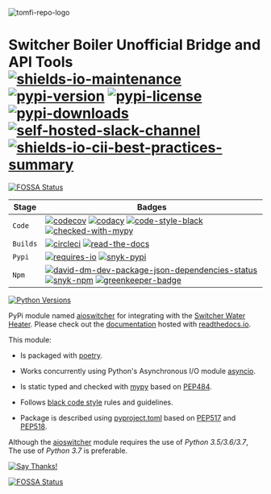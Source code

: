 <!--lint disable maximum-heading-length-->
![tomfi-repo-logo](https://media.githubusercontent.com/media/TomerFi/portfolio/gh-pages/images/TomFiRepoWhite.png)
# Switcher Boiler Unofficial Bridge and API Tools</br>[![shields-io-maintenance]][0] [![pypi-version]][11] [![pypi-license]][11] [![pypi-downloads]][11] [![self-hosted-slack-channel]][1] [![shields-io-cii-best-practices-summary]][2]
[![FOSSA Status](https://app.fossa.io/api/projects/git%2Bgithub.com%2FTomerFi%2Faioswitcher.svg?type=shield)](https://app.fossa.io/projects/git%2Bgithub.com%2FTomerFi%2Faioswitcher?ref=badge_shield)

| Stage     | Badges                                                                                              |
| --------- | --------------------------------------------------------------------------------------------------- |
| `Code`    | [![codecov]][3] [![codacy]][4] [![code-style-black]][5] [![checked-with-mypy]][6]                   |
| `Builds`  | [![circleci]][7] [![read-the-docs]][8]                                                              |
| `Pypi`    | [![requires-io]][9] [![snyk-pypi]][13]                                                              |
| `Npm`     | [![david-dm-dev-package-json-dependencies-status]][10] [![snyk-npm]][12] [![greenkeeper-badge]][14] |

[![Python Versions](https://img.shields.io/pypi/pyversions/django.svg)]((https://pypi.org/project/aioswitcher/))

PyPi module named [aioswitcher][11] for integrating with the [Switcher Water Heater](https://www.switcher.co.il/).
Please check out the [documentation](https://aioswitcher.readthedocs.io) hosted with
[readthedocs.io](https://readthedocs.org/).

This module:

-   Is packaged with [poetry](https://poetry.eustace.io/).

-   Works concurrently using Python's Asynchronous I/O module [asyncio](https://docs.python.org/3/library/asyncio.html#module-asyncio).

-   Is static typed and checked with [mypy](https://mypy.readthedocs.io/en/latest/index.html) based
    on [PEP484](https://www.python.org/dev/peps/pep-0484/).

-   Follows [black code style](https://black.readthedocs.io/en/stable/) rules and guidelines.

-   Package is described using [pyproject.toml](pyproject.toml) based on [PEP517](https://www.python.org/dev/peps/pep-0517/)
    and [PEP518](https://www.python.org/dev/peps/pep-0518/).

Although the [aioswitcher][11] module requires the use of *Python 3.5/3.6/3.7*,
The use of *Python 3.7* is preferable.

[![Say Thanks!](https://img.shields.io/badge/Say%20Thanks-!-1EAEDB.svg)](https://saythanks.io/to/TomerFi)

<!-- Real Links -->
[0]: https://github.com/TomerFi/aioswitcher
[1]: https://tomfi.slack.com/messages/CK3KRBYDP
[2]: https://bestpractices.coreinfrastructure.org/projects/2889
[3]: https://codecov.io/gh/TomerFi/aioswitcher
[4]: https://www.codacy.com/app/TomerFi/aioswitcher?utm_source=github.com&amp;utm_medium=referral&amp;utm_content=TomerFi/aioswitcher&amp;utm_campaign=Badge_Grade
[5]: https://black.readthedocs.io/en/stable/
[6]: http://mypy-lang.org/
[7]: https://circleci.com/gh/TomerFi/aioswitcher
[8]: https://aioswitcher.readthedocs.io/en/stable
[9]: https://requires.io/github/TomerFi/aioswitcher/requirements
[10]: https://david-dm.org/TomerFi/aioswitcher
[11]: https://pypi.org/project/aioswitcher/
[12]: https://snyk.io//test/github/TomerFi/aioswitcher?targetFile=package.json
[13]: https://snyk.io//test/github/TomerFi/aioswitcher?targetFile=requirements.txt
[14]: https://greenkeeper.io/

<!-- Badges Links -->
[checked-with-mypy]: http://www.mypy-lang.org/static/mypy_badge.svg
[circleci]: https://circleci.com/gh/TomerFi/aioswitcher.svg?style=shield
[codacy]: https://api.codacy.com/project/badge/Grade/49a3c3b0987e4d9a8f400eb49db423d8
[codecov]: https://codecov.io/gh/TomerFi/aioswitcher/graph/badge.svg
[code-style-black]: https://img.shields.io/badge/code%20style-black-000000.svg
[david-dm-dev-package-json-dependencies-status]: https://david-dm.org/TomerFi/aioswitcher/status.svg
[greenkeeper-badge]: https://badges.greenkeeper.io/TomerFi/aioswitcher.svg
[pypi-downloads]: https://img.shields.io/pypi/dm/aioswitcher.svg
[pypi-license]: https://img.shields.io/pypi/l/aioswitcher.svg
[pypi-version]: https://badge.fury.io/py/aioswitcher.svg
[read-the-docs]: https://readthedocs.org/projects/aioswitcher/badge/?version=stable
[requires-io]: https://requires.io/github/TomerFi/aioswitcher/requirements.svg
[self-hosted-slack-channel]: https://slack.tomfi.info:8443/aioswitcher.svg
[shields-io-cii-best-practices-summary]: https://img.shields.io/cii/summary/2889.svg
[shields-io-maintenance]: https://img.shields.io/badge/Maintained%3F-yes-green.svg
[snyk-npm]: https://snyk.io//test/github/TomerFi/aioswitcher/badge.svg?targetFile=package.json
[snyk-pypi]: https://snyk.io//test/github/TomerFi/aioswitcher/badge.svg?targetFile=requirements.txt


[![FOSSA Status](https://app.fossa.io/api/projects/git%2Bgithub.com%2FTomerFi%2Faioswitcher.svg?type=large)](https://app.fossa.io/projects/git%2Bgithub.com%2FTomerFi%2Faioswitcher?ref=badge_large)